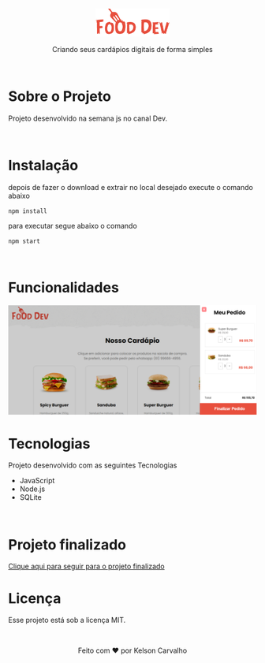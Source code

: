 <p align="center">
  <img src=".github/logo.png" width="150">  
</p>

<p align="center">
  Criando seus cardápios digitais de forma simples 
</p>

<br>
<h1>Sobre o Projeto</h1>
<p>Projeto desenvolvido na semana js no canal Dev. </p>

<br>

<h1>Instalação</h1>
<p>depois de fazer o download e extrair no local desejado execute o comando abaixo</p>

```
npm install 
```
<p>para executar segue abaixo o comando</p>

```
npm start 
```

<br>

<h1>Funcionalidades</h1>

<img src=".github/home.png">

<br>

<h1>Tecnologias</h1>
<p>Projeto desenvolvido com as seguintes Tecnologias</p>

<ul>
    <li>JavaScript</li>
    <li>Node.js</li>
    <li>SQLite</li>    
</ul>

<br>

<h1>Projeto finalizado</h1>
<p><a href="" target="_blank">Clique aqui para seguir para o projeto finalizado</a></p>

<h1>Licença</h1>
<p>Esse projeto está sob a licença MIT.</p>


<br>
<p align="center">Feito com ❤️ por Kelson Carvalho</p>

